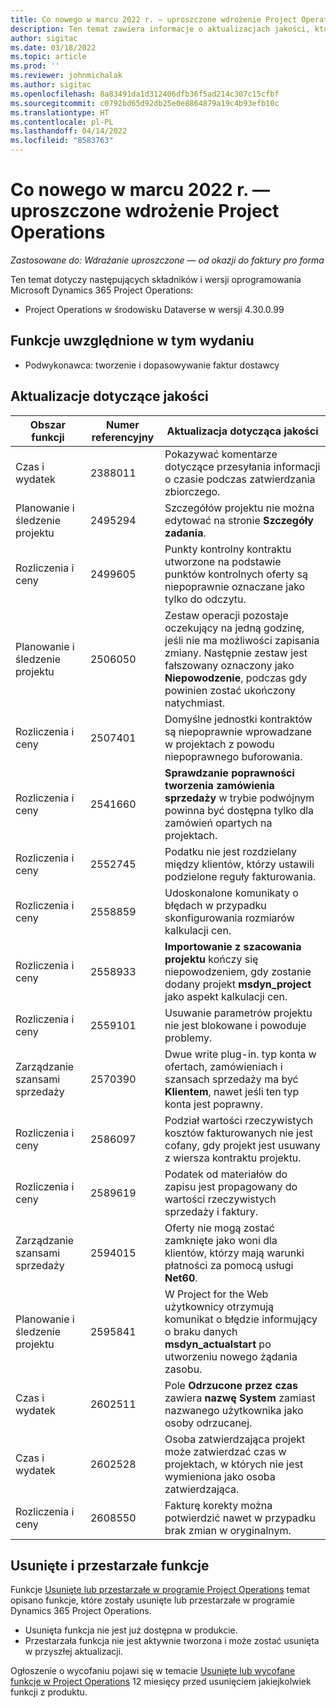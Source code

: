 ```yaml
---
title: Co nowego w marcu 2022 r. — uproszczone wdrożenie Project Operations
description: Ten temat zawiera informacje o aktualizacjach jakości, które są dostępne w wydaniu z marca 2022 r. wdrożenia Project Operations lite.
author: sigitac
ms.date: 03/18/2022
ms.topic: article
ms.prod: ''
ms.reviewer: johnmichalak
ms.author: sigitac
ms.openlocfilehash: 8a83491da1d312406dfb36f5ad214c307c15cfbf
ms.sourcegitcommit: c0792bd65d92db25e0e8864879a19c4b93efb10c
ms.translationtype: HT
ms.contentlocale: pl-PL
ms.lasthandoff: 04/14/2022
ms.locfileid: "8583763"
---
```

# <a name="whats-new-march-2022---project-operations-lite-deployment"></a>Co nowego w marcu 2022 r. — uproszczone wdrożenie Project Operations

_Zastosowane do: Wdrażanie uproszczone — od okazji do faktury pro forma_

Ten temat dotyczy następujących składników i wersji oprogramowania Microsoft Dynamics 365 Project Operations:

- Project Operations w środowisku Dataverse w wersji 4.30.0.99

## <a name="features-included-in-this-release"></a>Funkcje uwzględnione w tym wydaniu

- Podwykonawca: tworzenie i dopasowywanie faktur dostawcy

## <a name="quality-updates"></a>Aktualizacje dotyczące jakości

| Obszar funkcji | Numer referencyjny | Aktualizacja dotycząca jakości |
| --- | --- | --- |
| Czas i wydatek | 2388011 | Pokazywać komentarze dotyczące przesyłania informacji o czasie podczas zatwierdzania zbiorczego. |
| Planowanie i śledzenie projektu | 2495294 | Szczegółów projektu nie można edytować na stronie **Szczegóły zadania**. |
| Rozliczenia i ceny | 2499605 | Punkty kontrolny kontraktu utworzone na podstawie punktów kontrolnych oferty są niepoprawnie oznaczane jako tylko do odczytu. |
| Planowanie i śledzenie projektu | 2506050 | Zestaw operacji pozostaje oczekujący na jedną godzinę, jeśli nie ma możliwości zapisania zmiany. Następnie zestaw jest fałszowany oznaczony jako **Niepowodzenie**, podczas gdy powinien zostać ukończony natychmiast. |
| Rozliczenia i ceny | 2507401 | Domyślne jednostki kontraktów są niepoprawnie wprowadzane w projektach z powodu niepoprawnego buforowania. |
| Rozliczenia i ceny | 2541660 | **Sprawdzanie poprawności tworzenia zamówienia sprzedaży** w trybie podwójnym powinna być dostępna tylko dla zamówień opartych na projektach. |
| Rozliczenia i ceny | 2552745 | Podatku nie jest rozdzielany między klientów, którzy ustawili podzielone reguły fakturowania. |
| Rozliczenia i ceny | 2558859 | Udoskonalone komunikaty o błędach w przypadku skonfigurowania rozmiarów kalkulacji cen. |
| Rozliczenia i ceny | 2558933 | **Importowanie z szacowania projektu** kończy się niepowodzeniem, gdy zostanie dodany projekt **msdyn\_project** jako aspekt kalkulacji cen. |
| Rozliczenia i ceny | 2559101 | Usuwanie parametrów projektu nie jest blokowane i powoduje problemy. |
|   Zarządzanie szansami sprzedaży | 2570390 | Dwue write plug-in. typ konta w ofertach, zamówieniach i szansach sprzedaży ma być **Klientem**, nawet jeśli ten typ konta jest poprawny. |
| Rozliczenia i ceny | 2586097 | Podział wartości rzeczywistych kosztów fakturowanych nie jest cofany, gdy projekt jest usuwany z wiersza kontraktu projektu. |
| Rozliczenia i ceny | 2589619 | Podatek od materiałów do zapisu jest propagowany do wartości rzeczywistych sprzedaży i faktury. |
|   Zarządzanie szansami sprzedaży | 2594015 | Oferty nie mogą zostać zamknięte jako woni dla klientów, którzy mają warunki płatności za pomocą usługi **Net60**. |
| Planowanie i śledzenie projektu | 2595841 | W Project for the Web użytkownicy otrzymują komunikat o błędzie informujący o braku danych **msdyn\_actualstart** po utworzeniu nowego żądania zasobu. |
| Czas i wydatek | 2602511 | Pole **Odrzucone przez czas** zawiera **nazwę System** zamiast nazwanego użytkownika jako osoby odrzucanej. |
| Czas i wydatek | 2602528 | Osoba zatwierdzająca projekt może zatwierdzać czas w projektach, w których nie jest wymieniona jako osoba zatwierdzająca. |
| Rozliczenia i ceny | 2608550 | Fakturę korekty można potwierdzić nawet w przypadku brak zmian w oryginalnym. |

## <a name="removed-and-deprecated-features"></a>Usunięte i przestarzałe funkcje

Funkcje [Usunięte lub przestarzałe w programie Project Operations](../../whats-new/removed-depreciated-features-project.md) temat opisano funkcje, które zostały usunięte lub przestarzałe w programie Dynamics 365 Project Operations.

- Usunięta funkcja nie jest już dostępna w produkcie.
- Przestarzała funkcja nie jest aktywnie tworzona i może zostać usunięta w przyszłej aktualizacji.

Ogłoszenie o wycofaniu pojawi się w temacie [Usunięte lub wycofane funkcje w Project Operations](../../whats-new/removed-depreciated-features-project.md) 12 miesięcy przed usunięciem jakiejkolwiek funkcji z produktu.
